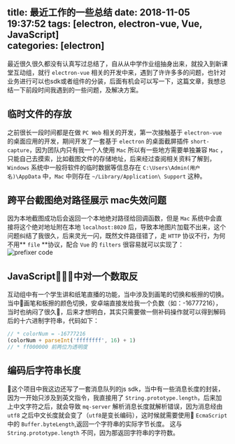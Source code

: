 title: 最近工作的一些总结
date: 2018-11-05 19:37:52
tags: [electron, electron-vue, Vue, JavaScript]  
categories: [electron]
---
最近很久很久都没有认真写过总结了，自从从中学作业组抽身出来，就投入到新课堂互动组，就行 `electron-vue` 相关的开发中来，遇到了许许多多的问题，也针对业务进行可以也sdk或者组件的分装，后面有机会可以写一下，这篇文章，我想总结一下前段时间我遇到的一些问题，及解决方案。    
## 临时文件的存放
之前很长一段时间都是在做 `PC Web` 相关的开发，第一次接触基于 `electron-vue` 的桌面应用的开发，期间开发了一套基于 `electron` 的桌面截屏插件 `short-capture`，因为团队内只有我一个人使用 `Mac` 所以有一些地方需要单独兼容 `Mac` ，只能自己去摸索，比如截图文件的存储地址，后来经过查阅相关资料了解到，`Windows` 系统中一般将软件的临时数据等信息存在 `C:\Users\Admin(用户名)\AppData` 中，`Mac` 中则存在 `~/Library/Application\ Support` 这种。

## 跨平台截图绝对路径展示 mac失效问题
因为本地截图成功后会返回一个本地绝对路径给回调函数，但是 `Mac` 系统中会直接将这个绝对地址附在本地 `localhost:8020` 后，导致本地图片加载不出来，这个问题纠结了我很久，后来灵光一闪，既然文件路径错了，走 `HTTP` 协议不行，为何不用** `file` **协议，配合 `Vue` 的 `filters` 很容易就可以实现了：    
![prefixer code](https://ws1.sinaimg.cn/large/8c55dc23ly1fwxfrk1nozj20vk0b6dgu.jpg)    

## JavaScript中对一个数取反
互动组中有一个学生讲和纸笔直播的功能，当中涉及到画笔的切换和板擦的切换。当中画笔和板擦的颜色切换，安卓端直接发给我一个负数（如：-16777216），当时也纳闷了很久，后来才想明白，其实只需要做一侧补码操作就可以得到解码后的十六进制字符串，代码如下：    
```js
// * colorNum = -16777216
(colorNum + parseInt('ffffffff', 16) + 1)
// * ff000000 前两位为透明度
```

## 编码后字符串长度
这个项目中我这边还写了一套消息队列的js sdk，当中有一些消息长度的封装，因为一开始只涉及到英文指令，我直接用了 `String.prototype.length`，后来加上中文字符之后，就会导致 `mq-server` 解析消息长度就解析错误，因为消息经由 `utf8` 之后中文长度就会变了（`utf8`是变长编码），这时候就需要使用 `EcmaScript` 中的 `Buffer.byteLength`,返回一个字符串的实际字节长度。 这与 `String.prototype.length` 不同，因为那返回字符串的字符数。